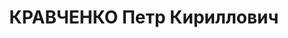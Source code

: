 ---
title: КРАВЧЕНКО Петр Кириллович
description: 'Род. в 1906, г. Сталинград. Проживал: г. Ленинград, Парголовская ул.,
  д. 12, кв. 40. Адъюнкт терапевтической клиники военно-медицинской академии им. Кирова
  военврач 3-го ранга

  Арестован 08.12.1936. Обв. по ст. 58 УК РСФСР. Приговор: выездная сессия ВК ВС СССР
  в г. Ленинград, 03.05.1937 – ВМН. Расстрелян 04.05.1937'
---